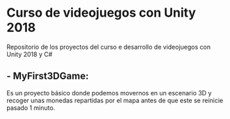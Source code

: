 # Curso de videojuegos con Unity 2018
Repositorio de los proyectos del curso e desarrollo de videojuegos con Unity 2018 y C#

## - MyFirst3DGame:
Es un proyecto básico donde podemos movernos en un escenario 3D y recoger unas monedas repartidas por el mapa antes de que este se reinicie pasado 1 minuto.

